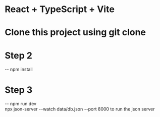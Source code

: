 # React + TypeScript + Vite
# Clone this project using git clone <br>
# Step 2 
-- npm install  <br>
# Step 3 
-- npm run dev <br> npx json-server --watch data/db.json --port 8000 to run the json server
